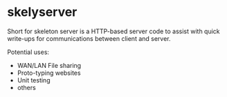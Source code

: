 # skelyserver
Short for skeleton server is a HTTP-based server code to assist with quick write-ups for communications between client and server.

Potential uses:
* WAN/LAN File sharing
* Proto-typing websites
* Unit testing
* others
